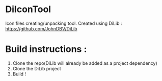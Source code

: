 # DiIconTool
Icon files creating/unpacking tool.
Created using DiLib : https://github.com/JohnDBV/DiLib

# Build instructions : 

1. Clone the repo(DiLib will already be added as a project dependency)
2. Clone the DiLib project
3. Build !
